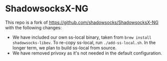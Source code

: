 # ShadowsocksX-NG

This repo is a fork of https://github.com/shadowsocks/ShadowsocksX-NG with the following changes:
* We have included our own ss-local binary, taken from `brew install shadowsocks-libev`.  To re-copy ss-local, run `./add-ss-local.sh`. In the longer term, we plan to build ss-local from source.
* We have removed privoxy as it's not needed in the default configuration.
